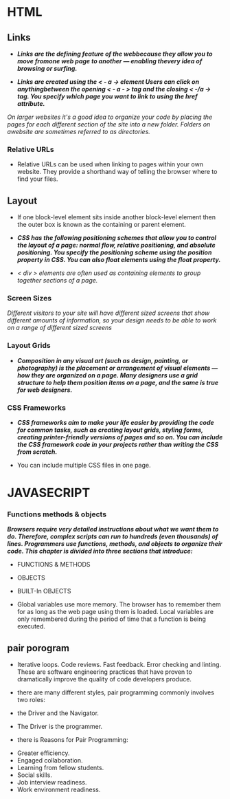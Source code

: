 # HTML

## Links


* ***Links are the defining feature of the webbecause they allow you to move fromone web page to another — enabling thevery idea of browsing or surfing.***

* ***Links are created using the < - a -> element Users can click on anythingbetween the opening < - a - > tag and the closing < -/a -> tag. You specify which page you want to link to using the href attribute.***


*On larger websites it's a good idea to organize your code by placing the pages for each different section of the site into a new folder. Folders on awebsite are sometimes referred to as directories.*


### Relative URLs

* Relative URLs can be used when linking to pages within your own website. They provide a shorthand way of telling the browser where to find your files.



## Layout

* If one block-level element sits inside another block-level element then the outer box is known as the containing or parent element.


* ***CSS has the following positioning schemes that allow you to control the layout of a page: normal flow, relative positioning, and absolute positioning. You specify the positioning scheme using the position property in CSS. You can also float elements using the float property.***


- *< div > elements are often used as containing elements to group together sections of a page.*



### Screen Sizes

*Different visitors to your site will have different sized screens that show different amounts of information, so your design needs to be able to work on a range of different sized screens*


### Layout Grids

- ***Composition in any visual art (such as design, painting, or photography) is the placement or arrangement of visual elements — how they are organized on a page. Many designers use a grid structure to help them position items on a page, and the same is true for web designers.***


### CSS Frameworks

- ***CSS frameworks aim to make your life easier by providing the code for common tasks, such as creating layout grids, styling forms, creating printer-friendly versions of pages and so on. You can include the CSS framework code in your projects rather than writing the CSS from scratch.***


* You can include multiple CSS files in one page.




# JAVASECRIPT

### Functions methods & objects

***Browsers require very detailed instructions about what we want them to do. Therefore, complex scripts can run to hundreds (even thousands) of lines. Programmers use functions, methods, and objects to organize their code. This chapter is divided into three sections that introduce:***

* FUNCTIONS & METHODS
* OBJECTS 
* BUILT-In OBJECTS


* Global variables use more memory. The browser has to remember them for as long as the web page using them is loaded. Local variables are only remembered during the period of time that a function is being executed. 


## pair porogram

* Iterative loops. Code reviews. Fast feedback. Error checking and linting. These are software engineering practices that have proven to dramatically improve the quality of code developers produce. 


* there are many different styles, pair programming commonly involves two roles: 
* the Driver and the Navigator.
* The Driver is the programmer.


* there is Reasons for Pair Programming:


- Greater efficiency.
- Engaged collaboration.
- Learning from fellow students.
- Social skills.
- Job interview readiness.
- Work environment readiness.
